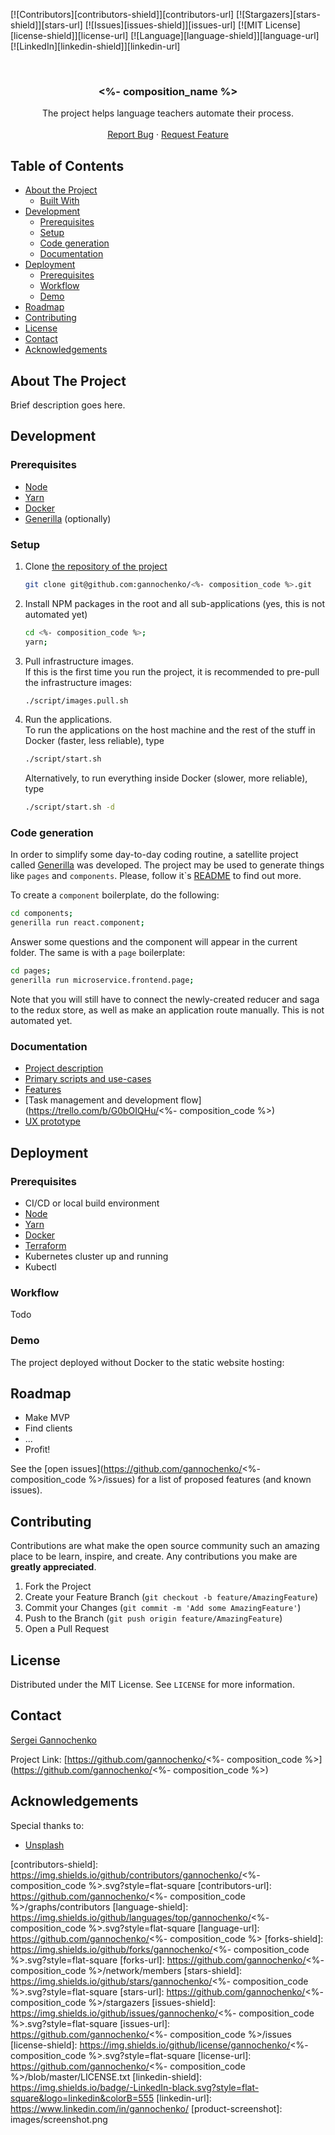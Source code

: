 <!-- PROJECT SHIELDS -->
<!--
*** Reference links are enclosed in brackets [ ] instead of parentheses ( ).
*** See the bottom of this document for the declaration of the reference variables
*** for contributors-url, forks-url, etc. This is an optional, concise syntax you may use.
*** https://www.markdownguide.org/basic-syntax/#reference-style-links
-->
[![Contributors][contributors-shield]][contributors-url]
[![Stargazers][stars-shield]][stars-url]
[![Issues][issues-shield]][issues-url]
[![MIT License][license-shield]][license-url]
[![Language][language-shield]][language-url]
[![LinkedIn][linkedin-shield]][linkedin-url]

<!-- PROJECT LOGO -->
<br />
<p align="center">
  <!--
  <a href="https://github.com/gannochenko/<%- composition_code %>">
    <img src="images/logo.png" alt="Logo" width="80" height="80">
  </a>
  -->

  <h3 align="center"><%- composition_name %></h3>

  <p align="center">
    The project helps language teachers automate their process.
    <!--
    <br />
    <a href="https://github.com/gannochenko/<%- composition_code %>"><strong>Explore the docs »</strong></a>
    -->
    <br />
    <br />
    <a href="https://github.com/gannochenko/<%- composition_code %>/issues/new">Report Bug</a>
    ·
    <a href="https://github.com/gannochenko/<%- composition_code %>/issues/new">Request Feature</a>
  </p>
</p>



<!-- TABLE OF CONTENTS -->
## Table of Contents

* [About the Project](#about-the-project)
  * [Built With](#built-with)
* [Development](#development)
  * [Prerequisites](#prerequisites)
  * [Setup](#setup)
  * [Code generation](#code-generation)
  * [Documentation](#documentation)
* [Deployment](#deployment)
  * [Prerequisites](#prerequisites)
  * [Workflow](#workflow)
  * [Demo](#demo)
* [Roadmap](#roadmap)
* [Contributing](#contributing)
* [License](#license)
* [Contact](#contact)
* [Acknowledgements](#acknowledgements)

<!-- ABOUT THE PROJECT -->
## About The Project

<!--
[![Preview Screen Shot][product-screenshot]](https://example.com)
-->

Brief description goes here.

<!-- DEVELOPMENT -->
## Development

### Prerequisites

* [Node](https://nodesource.com/blog/installing-node-js-tutorial-using-nvm-on-mac-os-x-and-ubuntu/)
* [Yarn](https://yarnpkg.com/lang/en/docs/install/)
* [Docker](https://docs.docker.com/install/)
* [Generilla](https://github.com/gannochenko/generilla) (optionally)

### Setup

1. Clone [the repository of the project](https://github.com/gannochenko/linguacourse.git)
    ```sh
    git clone git@github.com:gannochenko/<%- composition_code %>.git
    ```

2. Install NPM packages in the root and all sub-applications (yes, this is not automated yet)
    ```sh
    cd <%- composition_code %>;
    yarn;
    ```
3. Pull infrastructure images.<br />
    If this is the first time you run the project, it is recommended to pre-pull the infrastructure images:
    ```sh
    ./script/images.pull.sh
    ```

4. Run the applications.<br />
    To run the applications on the host machine and the rest of the stuff in Docker (faster, less reliable), type
    ```sh
    ./script/start.sh
    ```
    Alternatively, to run everything inside Docker (slower, more reliable), type
    ```sh
    ./script/start.sh -d
    ```

### Code generation

In order to simplify some day-to-day coding routine, a satellite project called [Generilla](https://github.com/gannochenko/generilla) was developed. 
The project may be used to generate things like `pages` and `components`. Please, follow it`s [README](https://github.com/gannochenko/generilla) to find out more.

To create a `component` boilerplate, do the following:
```sh
cd components;
generilla run react.component;
```

Answer some questions and the component will appear in the current folder.
The same is with a `page` boilerplate:

```sh
cd pages;
generilla run microservice.frontend.page;
```

Note that you will still have to connect the newly-created reducer and saga to the redux store, as well as make an application route manually. This is not automated yet.

### Documentation

* [Project description](https://docs.google.com/document/__PUT_LINK_HERE__)
* [Primary scripts and use-cases](https://docs.google.com/document/__PUT_LINK_HERE__)
* [Features](https://docs.google.com/document/__PUT_LINK_HERE__)
* [Task management and development flow](https://trello.com/b/G0bOIQHu/<%- composition_code %>)
* [UX prototype](https://www.figma.com/__PUT_LINK_HERE__)

<!-- DEPLOYMENT -->
## Deployment

### Prerequisites

* CI/CD or local build environment
* [Node](https://nodesource.com/blog/installing-node-js-tutorial-using-nvm-on-mac-os-x-and-ubuntu/)
* [Yarn](https://yarnpkg.com/lang/en/docs/install/)
* [Docker](https://docs.docker.com/install/)
* [Terraform](https://www.terraform.io/downloads.html)
* Kubernetes cluster up and running
* Kubectl

### Workflow

Todo

### Demo

The project deployed without Docker to the static website hosting:

<!-- ROADMAP -->
## Roadmap

* Make MVP
* Find clients
* ...
* Profit!

See the [open issues](https://github.com/gannochenko/<%- composition_code %>/issues) for a list of proposed features (and known issues).

<!-- CONTRIBUTING -->
## Contributing

Contributions are what make the open source community such an amazing place to be learn, inspire, and create. Any contributions you make are **greatly appreciated**.

1. Fork the Project
2. Create your Feature Branch (`git checkout -b feature/AmazingFeature`)
3. Commit your Changes (`git commit -m 'Add some AmazingFeature'`)
4. Push to the Branch (`git push origin feature/AmazingFeature`)
5. Open a Pull Request

<!-- LICENSE -->
## License

Distributed under the MIT License. See `LICENSE` for more information.

<!-- CONTACT -->
## Contact

[Sergei Gannochenko](https://gannochenko.dev)

Project Link: [https://github.com/gannochenko/<%- composition_code %>](https://github.com/gannochenko/<%- composition_code %>)

<!-- ACKNOWLEDGEMENTS -->
## Acknowledgements

Special thanks to:

* [Unsplash](https://unsplash.com)

<!-- MARKDOWN LINKS & IMAGES -->
<!-- https://www.markdownguide.org/basic-syntax/#reference-style-links -->
[contributors-shield]: https://img.shields.io/github/contributors/gannochenko/<%- composition_code %>.svg?style=flat-square
[contributors-url]: https://github.com/gannochenko/<%- composition_code %>/graphs/contributors
[language-shield]: https://img.shields.io/github/languages/top/gannochenko/<%- composition_code %>.svg?style=flat-square
[language-url]: https://github.com/gannochenko/<%- composition_code %>
[forks-shield]: https://img.shields.io/github/forks/gannochenko/<%- composition_code %>.svg?style=flat-square
[forks-url]: https://github.com/gannochenko/<%- composition_code %>/network/members
[stars-shield]: https://img.shields.io/github/stars/gannochenko/<%- composition_code %>.svg?style=flat-square
[stars-url]: https://github.com/gannochenko/<%- composition_code %>/stargazers
[issues-shield]: https://img.shields.io/github/issues/gannochenko/<%- composition_code %>.svg?style=flat-square
[issues-url]: https://github.com/gannochenko/<%- composition_code %>/issues
[license-shield]: https://img.shields.io/github/license/gannochenko/<%- composition_code %>.svg?style=flat-square
[license-url]: https://github.com/gannochenko/<%- composition_code %>/blob/master/LICENSE.txt
[linkedin-shield]: https://img.shields.io/badge/-LinkedIn-black.svg?style=flat-square&logo=linkedin&colorB=555
[linkedin-url]: https://www.linkedin.com/in/gannochenko/
[product-screenshot]: images/screenshot.png
